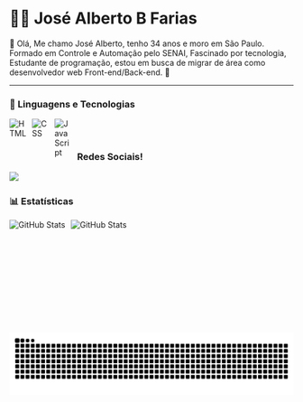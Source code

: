 # 👨‍💻 José Alberto B Farias

👋 Olá, Me chamo José Alberto, tenho 34 anos e moro em São Paulo. Formado em Controle e Automação pelo SENAI, Fascinado por tecnologia, Estudante de programação, estou em busca de migrar de área como desenvolvedor web Front-end/Back-end. 🚀<br> 

---

### 🤖 Linguagens e Tecnologias
<img 
    align="left" 
    alt="HTML"
    title="HTML" 
    width="30px" 
    style="padding-right: 10px;" 
    src="https://cdn.jsdelivr.net/gh/devicons/devicon@latest/icons/html5/html5-original.svg" 
/>
<img 
    align="left" 
    alt="CSS" 
    title="CSS"
    width="30px" 
    style="padding-right: 10px;" 
    src="https://cdn.jsdelivr.net/gh/devicons/devicon@latest/icons/css3/css3-original.svg" 
/>
<img 
    align="left" 
    alt="JavaScript" 
    title="JavaScript"
    width="30px" 
    style="padding-right: 10px;" 
    src="https://cdn.jsdelivr.net/gh/devicons/devicon@latest/icons/javascript/javascript-original.svg" 
/>

<br>
<br>

### Redes Sociais!

<div> 
  <a href="https://www.linkedin.com/in/josé-alberto-b-farias/" target="_blank"><img src="https://img.shields.io/badge/-LinkedIn-%230077B5?style=for-the-badge&logo=linkedin&logoColor=white" target="_blank"></a> <br>
</div>
 

### 📊 Estatísticas

<p>
  <img 
    align="left" 
    alt="GitHub Stats" 
    height="200" 
    style="padding-right: 10px;" 
    src="https://github-readme-stats.vercel.app/api?username=josealbertodeev&show_icons=true&theme=tokyonight&include_all_commits=true&locale=pt-br" 
  />

<img 
      align="left" 
      alt="GitHub Stats" 
      height="200" 
      src="https://github-readme-stats.vercel.app/api/top-langs/?username=josealbertodeev&theme=tokyonight&layout=compact&custom_title=Tecnologias&langs_count=9" 
  />
</p>

<picture align="center">
  <source media="(prefers-color-scheme: dark)" srcset="https://raw.githubusercontent.com/josealbertodeev/josealbertodeev/output/github-contribution-grid-snake-dark.svg">
  <source media="(prefers-color-scheme: light)" srcset="https://raw.githubusercontent.com/josealbertodeev/josealbertodeev/output/github-contribution-grid-snake-dark.svg">
  <img align="center" alt="github contribution grid snake animation" src="https://raw.githubusercontent.com/josealbertodeev/josealbertodeev/output/github-contribution-grid-snake.svg">
</picture>
